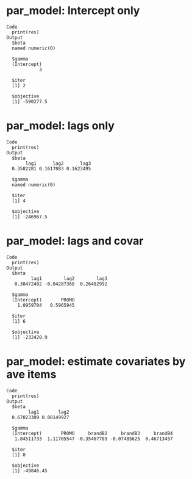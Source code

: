 # par_model: Intercept only

    Code
      print(res)
    Output
      $beta
      named numeric(0)
      
      $gamma
      (Intercept) 
                3 
      
      $iter
      [1] 2
      
      $objective
      [1] -590277.5
      

# par_model: lags only

    Code
      print(res)
    Output
      $beta
           lag1      lag2      lag3 
      0.3582281 0.1617883 0.1623495 
      
      $gamma
      named numeric(0)
      
      $iter
      [1] 4
      
      $objective
      [1] -246967.5
      

# par_model: lags and covar

    Code
      print(res)
    Output
      $beta
             lag1        lag2        lag3 
       0.38472482 -0.04287368  0.26482992 
      
      $gamma
      (Intercept)       PROMO 
        1.0959704   0.5965945 
      
      $iter
      [1] 6
      
      $objective
      [1] -232420.9
      

# par_model: estimate covariates by ave items

    Code
      print(res)
    Output
      $beta
            lag1       lag2 
      0.67023309 0.08149927 
      
      $gamma
      (Intercept)       PROMO     brandB2     brandB3     brandB4 
       1.84511733  1.11705547 -0.35467703 -0.07485625  0.46713457 
      
      $iter
      [1] 8
      
      $objective
      [1] -49846.45
      


